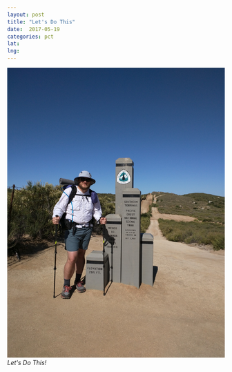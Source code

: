 ```yaml
---
layout: post
title: "Let's Do This"
date:  2017-05-19
categories: pct
lat: 
lng: 
---
```

![Southern Terminus](/assets/img/posts/southern_terminus.jpg)
*Let's Do This!*
